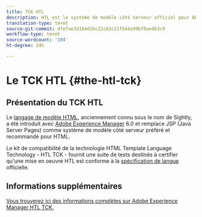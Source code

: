 ```yaml
---
title: TCK HTL
description: HTL est le système de modèle côté serveur officiel pour AEM.
translation-type: tm+mt
source-git-commit: d7efae3d1b4d1bc22c63c21f544a99bf0ae4b3c9
workflow-type: tm+mt
source-wordcount: '104'
ht-degree: 24%

---
```



# Le TCK HTL {#the-htl-tck}

## Présentation du TCK HTL

Le [langage de modèle HTML](overview.md), anciennement connu sous le nom de Sightly, a été introduit avec [Adobe Experience Manager](http://www.adobe.com/fr/solutions/web-experience-management.html) 6.0 et remplace JSP (Java Server Pages) comme système de modèle côté serveur préféré et recommandé pour HTML.

Le kit de compatibilité de la technologie HTML Template Language Technology - HTL TCK - fournit une suite de tests destinés à certifier qu&#39;une mise en oeuvre HTL est conforme à la [spécification de langue](https://github.com/adobe/htl-spec) officielle.

## Informations supplémentaires

[Vous trouverez ici des informations complètes sur Adobe Experience Manager HTL TCK.](https://github.com/adobe/htl-tck)
